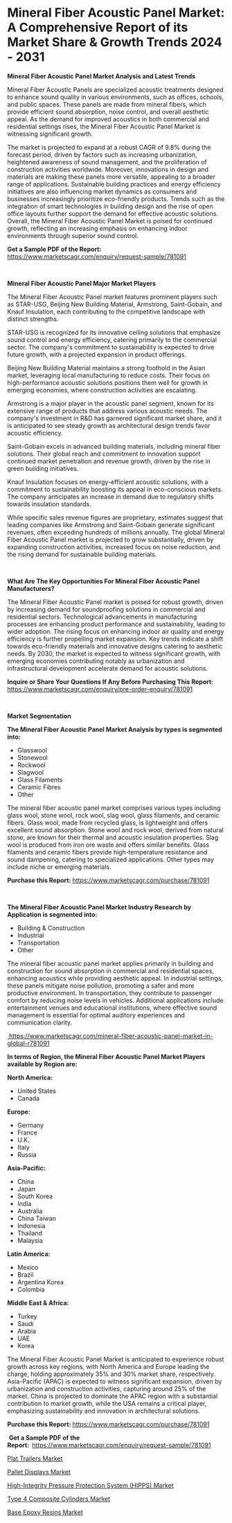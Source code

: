 <p><h1>Mineral Fiber Acoustic Panel Market: A Comprehensive Report of its Market Share & Growth Trends 2024 - 2031</h1></p><p><strong>Mineral Fiber Acoustic Panel Market Analysis and Latest Trends</strong></p>
<p><p>Mineral Fiber Acoustic Panels are specialized acoustic treatments designed to enhance sound quality in various environments, such as offices, schools, and public spaces. These panels are made from mineral fibers, which provide efficient sound absorption, noise control, and overall aesthetic appeal. As the demand for improved acoustics in both commercial and residential settings rises, the Mineral Fiber Acoustic Panel Market is witnessing significant growth.</p><p>The market is projected to expand at a robust CAGR of 9.8% during the forecast period, driven by factors such as increasing urbanization, heightened awareness of sound management, and the proliferation of construction activities worldwide. Moreover, innovations in design and materials are making these panels more versatile, appealing to a broader range of applications. Sustainable building practices and energy efficiency initiatives are also influencing market dynamics as consumers and businesses increasingly prioritize eco-friendly products. Trends such as the integration of smart technologies in building design and the rise of open office layouts further support the demand for effective acoustic solutions. Overall, the Mineral Fiber Acoustic Panel Market is poised for continued growth, reflecting an increasing emphasis on enhancing indoor environments through superior sound control.</p></p>
<p><strong>Get a Sample PDF of the Report:&nbsp;</strong> <a href="https://www.marketscagr.com/enquiry/request-sample/781091?utm_campaign=1560&utm_medium=2&utm_source=Github&utm_content=ia&utm_term=15102024&utm_id=mineral-fiber-acoustic-panel">https://www.marketscagr.com/enquiry/request-sample/781091</a></p>
<p>&nbsp;</p>
<p><strong>Mineral Fiber Acoustic Panel Major Market Players</strong></p>
<p><p>The Mineral Fiber Acoustic Panel market features prominent players such as STAR-USG, Beijing New Building Material, Armstrong, Saint-Gobain, and Knauf Insulation, each contributing to the competitive landscape with distinct strengths. </p><p>STAR-USG is recognized for its innovative ceiling solutions that emphasize sound control and energy efficiency, catering primarily to the commercial sector. The company's commitment to sustainability is expected to drive future growth, with a projected expansion in product offerings.</p><p>Beijing New Building Material maintains a strong foothold in the Asian market, leveraging local manufacturing to reduce costs. Their focus on high-performance acoustic solutions positions them well for growth in emerging economies, where construction activities are escalating.</p><p>Armstrong is a major player in the acoustic panel segment, known for its extensive range of products that address various acoustic needs. The company's investment in R&D has garnered significant market share, and it is anticipated to see steady growth as architectural design trends favor acoustic efficiency.</p><p>Saint-Gobain excels in advanced building materials, including mineral fiber solutions. Their global reach and commitment to innovation support continued market penetration and revenue growth, driven by the rise in green building initiatives.</p><p>Knauf Insulation focuses on energy-efficient acoustic solutions, with a commitment to sustainability boosting its appeal in eco-conscious markets. The company anticipates an increase in demand due to regulatory shifts towards insulation standards.</p><p>While specific sales revenue figures are proprietary, estimates suggest that leading companies like Armstrong and Saint-Gobain generate significant revenues, often exceeding hundreds of millions annually. The global Mineral Fiber Acoustic Panel market is projected to grow substantially, driven by expanding construction activities, increased focus on noise reduction, and the rising demand for sustainable building materials.</p></p>
<p>&nbsp;</p>
<p><strong>What Are The Key Opportunities For Mineral Fiber Acoustic Panel Manufacturers?</strong></p>
<p><p>The Mineral Fiber Acoustic Panel market is poised for robust growth, driven by increasing demand for soundproofing solutions in commercial and residential sectors. Technological advancements in manufacturing processes are enhancing product performance and sustainability, leading to wider adoption. The rising focus on enhancing indoor air quality and energy efficiency is further propelling market expansion. Key trends indicate a shift towards eco-friendly materials and innovative designs catering to aesthetic needs. By 2030, the market is expected to witness significant growth, with emerging economies contributing notably as urbanization and infrastructural development accelerate demand for acoustic solutions.</p></p>
<p><strong>Inquire or Share Your Questions If Any Before Purchasing This Report:</strong> <a href="https://www.marketscagr.com/enquiry/pre-order-enquiry/781091?utm_campaign=1560&utm_medium=2&utm_source=Github&utm_content=ia&utm_term=15102024&utm_id=mineral-fiber-acoustic-panel">https://www.marketscagr.com/enquiry/pre-order-enquiry/781091</a></p>
<p>&nbsp;</p>
<p><strong>Market Segmentation</strong></p>
<p><strong>The Mineral Fiber Acoustic Panel Market Analysis by types is segmented into:</strong></p>
<p><ul><li>Glasswool</li><li>Stonewool</li><li>Rockwool</li><li>Slagwool</li><li>Glass Filaments</li><li>Ceramic Fibres</li><li>Other</li></ul></p>
<p><p>The mineral fiber acoustic panel market comprises various types including glass wool, stone wool, rock wool, slag wool, glass filaments, and ceramic fibers. Glass wool, made from recycled glass, is lightweight and offers excellent sound absorption. Stone wool and rock wool, derived from natural stone, are known for their thermal and acoustic insulation properties. Slag wool is produced from iron ore waste and offers similar benefits. Glass filaments and ceramic fibers provide high-temperature resistance and sound dampening, catering to specialized applications. Other types may include niche or emerging materials.</p></p>
<p><strong>Purchase this Report:&nbsp;</strong><a href="https://www.marketscagr.com/purchase/781091?utm_campaign=1560&utm_medium=2&utm_source=Github&utm_content=ia&utm_term=15102024&utm_id=mineral-fiber-acoustic-panel">https://www.marketscagr.com/purchase/781091</a></p>
<p>&nbsp;</p>
<p><strong>The Mineral Fiber Acoustic Panel Market Industry Research by Application is segmented into:</strong></p>
<p><ul><li>Building & Construction</li><li>Industrial</li><li>Transportation</li><li>Other</li></ul></p>
<p><p>The mineral fiber acoustic panel market applies primarily in building and construction for sound absorption in commercial and residential spaces, enhancing acoustics while providing aesthetic appeal. In industrial settings, these panels mitigate noise pollution, promoting a safer and more productive environment. In transportation, they contribute to passenger comfort by reducing noise levels in vehicles. Additional applications include entertainment venues and educational institutions, where effective sound management is essential for optimal auditory experiences and communication clarity.</p></p>
<p><a href="https://www.marketscagr.com/mineral-fiber-acoustic-panel-market-in-global-r781091?utm_campaign=1560&utm_medium=2&utm_source=Github&utm_content=ia&utm_term=15102024&utm_id=mineral-fiber-acoustic-panel">&nbsp;https://www.marketscagr.com/mineral-fiber-acoustic-panel-market-in-global-r781091</a></p>
<p><strong>In terms of Region, the Mineral Fiber Acoustic Panel Market Players available by Region are:</strong></p>
<p>
    <p> <strong> North America: </strong>
        <ul>
            <li>United States</li>
            <li>Canada</li>
        </ul>
        </p> 
    <p> <strong> Europe: </strong>
        <ul>
            <li>Germany</li>
            <li>France</li>
            <li>U.K.</li>
            <li>Italy</li>
            <li>Russia</li>
        </ul>
        </p> 
    <p> <strong> Asia-Pacific: </strong>
        <ul>
            <li>China</li>
            <li>Japan</li>
            <li>South Korea</li>
            <li>India</li>
            <li>Australia</li>
            <li>China Taiwan</li>
            <li>Indonesia</li>
            <li>Thailand</li>
            <li>Malaysia</li>
        </ul>
        </p> 
    <p> <strong> Latin America: </strong>
        <ul>
            <li>Mexico</li>
            <li>Brazil</li>
            <li>Argentina Korea</li>
            <li>Colombia</li>
        </ul>
        </p> 
    <p> <strong> Middle East & Africa: </strong>
        <ul>
            <li>Turkey</li>
            <li>Saudi</li>
            <li>Arabia</li>
            <li>UAE</li>
            <li>Korea</li>
        </ul>
    </p>
    </p>
<p><p>The Mineral Fiber Acoustic Panel Market is anticipated to experience robust growth across key regions, with North America and Europe leading the charge, holding approximately 35% and 30% market share, respectively. Asia-Pacific (APAC) is expected to witness significant expansion, driven by urbanization and construction activities, capturing around 25% of the market. China is projected to dominate the APAC region with a substantial contribution to market growth, while the USA remains a critical player, emphasizing sustainability and innovation in architectural solutions.</p></p>
<p><strong>Purchase this Report: </strong><a href="https://www.marketscagr.com/purchase/781091?utm_campaign=1560&utm_medium=2&utm_source=Github&utm_content=ia&utm_term=15102024&utm_id=mineral-fiber-acoustic-panel">https://www.marketscagr.com/purchase/781091</a></p>
<p>&nbsp;<strong>Get a Sample PDF of the Report:&nbsp;&nbsp;</strong><a href="https://www.marketscagr.com/enquiry/request-sample/781091?utm_campaign=1560&utm_medium=2&utm_source=Github&utm_content=ia&utm_term=15102024&utm_id=mineral-fiber-acoustic-panel">https://www.marketscagr.com/enquiry/request-sample/781091</a></p>
<p><strong></strong></p>
<p><p><a href="https://github.com/mharielmesa/Market-Research-Report-List-5/blob/main/plat-trailers-market.md?utm_campaign=1560&utm_medium=2&utm_source=Github&utm_content=ia&utm_term=15102024&utm_id=mineral-fiber-acoustic-panel">Plat Trailers Market</a></p><p><a href="https://www.linkedin.com/pulse/pallet-displays-market-research-report-exploring-size-revenue-tnlke?utm_campaign=1560&utm_medium=2&utm_source=Github&utm_content=ia&utm_term=15102024&utm_id=mineral-fiber-acoustic-panel">Pallet Displays Market</a></p><p><a href="https://www.linkedin.com/pulse/high-integrity-pressure-protection-system-hipps-market-opportunities-yp2de?utm_campaign=1560&utm_medium=2&utm_source=Github&utm_content=ia&utm_term=15102024&utm_id=mineral-fiber-acoustic-panel">High-Integrity Pressure Protection System (HIPPS) Market</a></p><p><a href="https://github.com/dringals/Market-Research-Report-List-6/blob/main/type-4-composite-cylinders-market.md?utm_campaign=1560&utm_medium=2&utm_source=Github&utm_content=ia&utm_term=15102024&utm_id=mineral-fiber-acoustic-panel">Type 4 Composite Cylinders Market</a></p><p><a href="https://www.linkedin.com/pulse/base-epoxy-resins-market-dynamics-application-types-emerging-trends-ndgae?utm_campaign=1560&utm_medium=2&utm_source=Github&utm_content=ia&utm_term=15102024&utm_id=mineral-fiber-acoustic-panel">Base Epoxy Resins Market</a></p></p>